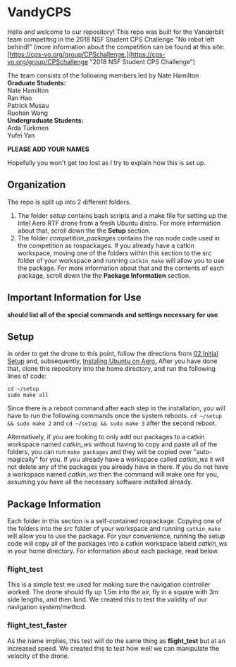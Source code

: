 # VandyCPS
Hello and welcome to our repository! This repo was built for the Vanderbilt team competitng in the 2018 NSF Student CPS Challenge
"No robot left behind!" (more information about the competition can be found at this site: [https://cps-vo.org/group/CPSchallenge.](https://cps-vo.org/group/CPSchallenge "2018 NSF Student CPS Challenge")

The team consists of the following members led by Nate Hamilton <br />
__Graduate Students:__ <br />
Nate Hamilton <br />
Ran Hao <br />
Patrick Musau <br />
Ruohan Wang <br />
__Undergraduate Students:__ <br /> 
Arda Türkmen <br />
Yufei Yan <br />

**PLEASE ADD YOUR NAMES**

Hopefully you won't get too lost as I try to explain how this is set up.

## Organization
The repo is split up into 2 different folders. 
1. The folder _setup_ contains bash scripts and a make file for setting up the Intel Aero RTF drone from a fresh Ubuntu distro. For more information about that, scroll down the the __Setup__ section.
2. The folder _competition_packages_ contains the ros node code used in the competition as rospackages. If you already have a catkin workspace, moving one of the folders within this section to the _src_ folder of your workspace and running `catkin_make` will allow you to use the package. For more information about that and the contents of each package, scroll down the the __Package Information__ section.

## Important Information for Use
**should list all of the special commands and settings necessary for use**

## Setup
In order to get the drone to this point, follow the directions from [02 Initial Setup](https://github.com/intel-aero/meta-intel-aero/wiki/02-Initial-Setup "Initial Setup") and, subsequently, [Instaling Ubuntu on Aero.](https://github.com/intel-aero/meta-intel-aero/wiki/90-(References)-OS-user-Installation "Instaling Ubuntu on Aero")
After you have done that, clone this repository into the home directory, and run the following lines of code:

```
cd ~/setup
sudo make all
```

Since there is a reboot command after each step in the installation, you will have to run the following commands once the system reboots.
`cd ~/setup && sudo make 2` and `cd ~/setup && sudo make 3` after the second reboot.

Alternatively, if you are looking to only add our packages to a catkin workspace named *catkin_ws* without having to copy and paste all of the folders, you can run `make packages` and they will be copied over "auto-magically" for you. If you already have a workspace called *catkin_ws* it will not delete any of the packages you already have in there. If you do not have a workspace named *catkin_ws* then the command will make one for you, assuming you have all the necessary software installed already.

## Package Information
Each folder in this section is a self-contained rospackage. Copying one of the folders into the _src_ folder of your workspace and running `catkin_make` will allow you to use the package. For your convenience, running the setup code will copy all of the packages into a catkin workspace labeld _catkin_ws_ in your home directory. For information about each package, read below.

### flight_test
This is a simple test we used for making sure the navigation controller worked. The drone should fly up 1.5m into the air, fly in a square with 3m side lengths, and then land. We created this to test the validity of our navigation system/method.

### flight_test_faster
As the name implies, this test will do the same thing as **flight_test** but at an increased speed. We created this to test how well we can manipulate the velocity of the drone.
